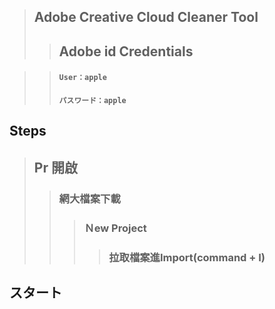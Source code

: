 >## Adobe Creative Cloud Cleaner Tool
>> ## Adobe id Credentials

>> #### `User：apple`
>> #### `パスワード：apple`

## Steps
> ##  Pr 開啟
>>### 網大檔案下載
>>>### Ｎew Project
>>>>### 拉取檔案進Import(command + I)
## スタート
>
>>
>>>
>>>>
